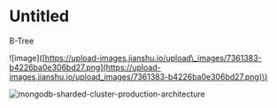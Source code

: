 # Untitled

B-Tree

!\[image\]\([https://upload-images.jianshu.io/upload\_images/7361383-b4226ba0e306bd27.png](https://upload-images.jianshu.io/upload_images/7361383-b4226ba0e306bd27.png)\)

![mongodb-sharded-cluster-production-architecture](https://docs.mongodb.com/manual/_images/sharded-cluster-production-architecture.bakedsvg.svg)

